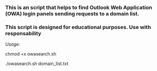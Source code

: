 ### This is an script that helps to find Outlook Web Application (OWA) login panels sending requests to a domain list.
### This script is designed for educational purposes. Use with responsability

*Usage:* 

chmod +x owasearch.sh

./owasearch.sh domain_list.txt
